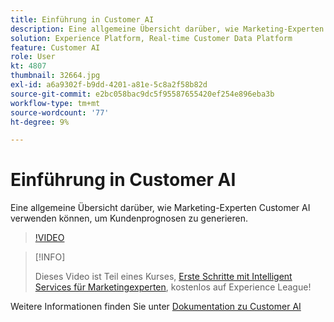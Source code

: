 ```yaml
---
title: Einführung in Customer AI
description: Eine allgemeine Übersicht darüber, wie Marketing-Experten Customer AI verwenden können, um Kundenprognosen zu generieren.
solution: Experience Platform, Real-time Customer Data Platform
feature: Customer AI
role: User
kt: 4807
thumbnail: 32664.jpg
exl-id: a6a9302f-b9dd-4201-a81e-5c8a2f58b82d
source-git-commit: e2bc058bac9dc5f95587655420ef254e896eba3b
workflow-type: tm+mt
source-wordcount: '77'
ht-degree: 9%

---
```


# Einführung in Customer AI

Eine allgemeine Übersicht darüber, wie Marketing-Experten Customer AI verwenden können, um Kundenprognosen zu generieren.

>[!VIDEO](https://video.tv.adobe.com/v/32664?quality=12&learn=on)

>[!INFO]
>
> Dieses Video ist Teil eines Kurses, [Erste Schritte mit Intelligent Services für Marketingexperten](https://experienceleague.adobe.com/?recommended=ExperiencePlatform-U-1-2020.1.intelligentservices), kostenlos auf Experience League!

Weitere Informationen finden Sie unter [Dokumentation zu Customer AI](https://experienceleague.adobe.com/docs/experience-platform/intelligent-services/customer-ai/overview.html?lang=de)
